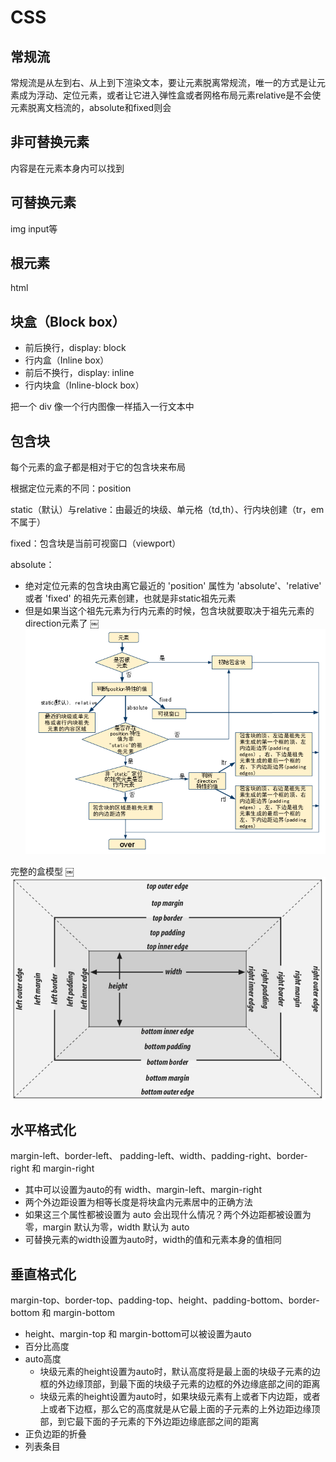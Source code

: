 # CSS

## 常规流

常规流是从左到右、从上到下渲染文本，要让元素脱离常规流，唯一的方式是让元素成为浮动、定位元素，或者让它进入弹性盒或者网格布局元素relative是不会使元素脱离文档流的，absolute和fixed则会

## 非可替换元素

内容是在元素本身内可以找到

## 可替换元素

img input等

## 根元素

html

## 块盒（Block box）

* 前后换行，display: block
* 行内盒（Inline box）
* 前后不换行，display: inline
* 行内块盒（Inline-block box）

把一个 div 像一个行内图像一样插入一行文本中

## 包含块

每个元素的盒子都是相对于它的包含块来布局

根据定位元素的不同：position

static（默认）与relative：由最近的块级、单元格（td,th）、行内块创建（tr，em不属于）

fixed：包含块是当前可视窗口（viewport）

absolute：

* 绝对定位元素的包含块由离它最近的 'position' 属性为 'absolute'、'relative' 或者 'fixed' 的祖先元素创建，也就是非static祖先元素
* 但是如果当这个祖先元素为行内元素的时候，包含块就要取决于祖先元素的direction元素了
￼
![包含块](../images/包含块.png)

完整的盒模型
￼
![完整的盒模型](../images/盒模型.jpg)

## 水平格式化

margin-left、border-left、 padding-left、width、padding-right、border-right 和 margin-right

* 其中可以设置为auto的有 width、margin-left、margin-right
* 两个外边距设置为相等长度是将块盒内元素居中的正确方法
* 如果这三个属性都被设置为 auto 会出现什么情况？两个外边距都被设置为零，margin 默认为零，width 默认为 auto
* 可替换元素的width设置为auto时，width的值和元素本身的值相同

## 垂直格式化

margin-top、border-top、padding-top、height、padding-bottom、border-bottom 和 margin-bottom

* height、margin-top 和 margin-bottom可以被设置为auto
* 百分比高度
* auto高度
  * 块级元素的height设置为auto时，默认高度将是最上面的块级子元素的边框的外边缘顶部，到最下面的块级子元素的边框的外边缘底部之间的距离
  * 块级元素的height设置为auto时，如果块级元素有上或者下内边距，或者上或者下边框，那么它的高度就是从它最上面的子元素的上外边距边缘顶部，到它最下面的子元素的下外边距边缘底部之间的距离
* 正负边距的折叠
* 列表条目
